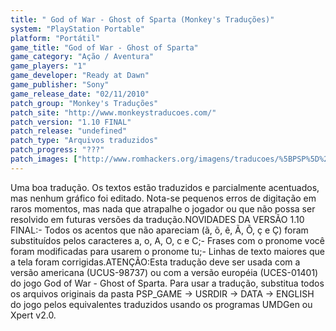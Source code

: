 ```yaml
---
title: " God of War - Ghost of Sparta (Monkey's Traduções)"
system: "PlayStation Portable"
platform: "Portátil"
game_title: "God of War - Ghost of Sparta"
game_category: "Ação / Aventura"
game_players: "1"
game_developer: "Ready at Dawn"
game_publisher: "Sony"
game_release_date: "02/11/2010"
patch_group: "Monkey's Traduções"
patch_site: "http://www.monkeystraducoes.com/"
patch_version: "1.10 FINAL"
patch_release: "undefined"
patch_type: "Arquivos traduzidos"
patch_progress: "???"
patch_images: ["http://www.romhackers.org/imagens/traducoes/%5BPSP%5D%20God%20of%20War%20-%20Ghost%20of%20Sparta%20-%20Monkey's%20Tradu%C3%A7%C3%B5es%20-%201.jpg","http://www.romhackers.org/imagens/traducoes/%5BPSP%5D%20God%20of%20War%20-%20Ghost%20of%20Sparta%20-%20Monkey's%20Tradu%C3%A7%C3%B5es%20-%202.jpg","http://www.romhackers.org/imagens/traducoes/%5BPSP%5D%20God%20of%20War%20-%20Ghost%20of%20Sparta%20-%20Monkey's%20Tradu%C3%A7%C3%B5es%20-%203.jpg"]
---
```

Uma boa tradução. Os textos estão traduzidos e parcialmente acentuados, mas nenhum gráfico foi editado. Nota-se pequenos erros de digitação em raros momentos, mas nada que atrapalhe o jogador ou que não possa ser resolvido em futuras versões da tradução.NOVIDADES DA VERSÃO 1.10 FINAL:- Todos os acentos que não apareciam (ã, õ, ê, Ã, Õ, ç e Ç) foram substituídos pelos caracteres a, o, A, O, c e C;- Frases com o pronome você foram modificadas para usarem o pronome tu;- Linhas de texto maiores que a tela foram corrigidas.ATENÇÃO:Esta tradução deve ser usada com a versão americana (UCUS-98737) ou com a versão européia (UCES-01401) do jogo God of War - Ghost of Sparta. Para usar a tradução, substitua todos os arquivos originais da pasta PSP_GAME -> USRDIR -> DATA -> ENGLISH do jogo pelos equivalentes traduzidos usando os programas UMDGen ou Xpert v2.0.